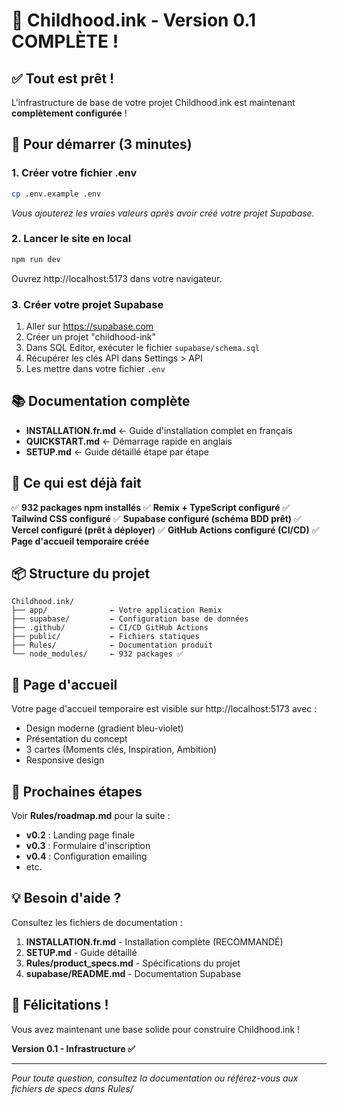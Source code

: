 # 🎉 Childhood.ink - Version 0.1 COMPLÈTE !

## ✅ Tout est prêt !

L'infrastructure de base de votre projet Childhood.ink est maintenant **complètement configurée** !

## 🚀 Pour démarrer (3 minutes)

### 1. Créer votre fichier .env
```bash
cp .env.example .env
```
*Vous ajouterez les vraies valeurs après avoir créé votre projet Supabase.*

### 2. Lancer le site en local
```bash
npm run dev
```
Ouvrez http://localhost:5173 dans votre navigateur.

### 3. Créer votre projet Supabase
1. Aller sur https://supabase.com
2. Créer un projet "childhood-ink"
3. Dans SQL Editor, exécuter le fichier `supabase/schema.sql`
4. Récupérer les clés API dans Settings > API
5. Les mettre dans votre fichier `.env`

## 📚 Documentation complète

- **INSTALLATION.fr.md** ← Guide d'installation complet en français
- **QUICKSTART.md** ← Démarrage rapide en anglais
- **SETUP.md** ← Guide détaillé étape par étape

## 🎯 Ce qui est déjà fait

✅ **932 packages npm installés**
✅ **Remix + TypeScript configuré**
✅ **Tailwind CSS configuré**
✅ **Supabase configuré (schéma BDD prêt)**
✅ **Vercel configuré (prêt à déployer)**
✅ **GitHub Actions configuré (CI/CD)**
✅ **Page d'accueil temporaire créée**

## 📦 Structure du projet

```
Childhood.ink/
├── app/              ← Votre application Remix
├── supabase/         ← Configuration base de données
├── .github/          ← CI/CD GitHub Actions
├── public/           ← Fichiers statiques
├── Rules/            ← Documentation produit
└── node_modules/     ← 932 packages ✅
```

## 🎨 Page d'accueil

Votre page d'accueil temporaire est visible sur http://localhost:5173 avec :
- Design moderne (gradient bleu-violet)
- Présentation du concept
- 3 cartes (Moments clés, Inspiration, Ambition)
- Responsive design

## 📝 Prochaines étapes

Voir **Rules/roadmap.md** pour la suite :
- **v0.2** : Landing page finale
- **v0.3** : Formulaire d'inscription
- **v0.4** : Configuration emailing
- etc.

## 💡 Besoin d'aide ?

Consultez les fichiers de documentation :
1. **INSTALLATION.fr.md** - Installation complète (RECOMMANDÉ)
2. **SETUP.md** - Guide détaillé
3. **Rules/product_specs.md** - Spécifications du projet
4. **supabase/README.md** - Documentation Supabase

## 🎊 Félicitations !

Vous avez maintenant une base solide pour construire Childhood.ink !

**Version 0.1 - Infrastructure ✅**

---

*Pour toute question, consultez la documentation ou référez-vous aux fichiers de specs dans Rules/*

